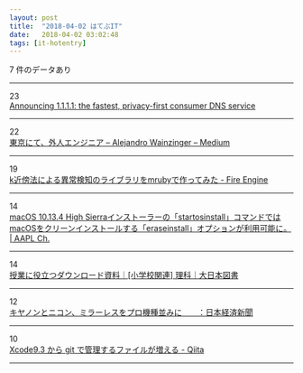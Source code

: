 ```yaml
---
layout: post
title:  "2018-04-02 はてぶIT"
date:   2018-04-02 03:02:48
tags: [it-hotentry]
---
```

7 件のデータあり

<hr><div class="row">
<div class="col-1"><span class="badge badge-pill badge-success h2">23</span></div>
<div class="col-11"><a href='https://blog.cloudflare.com/announcing-1111/' target='_blank'>Announcing 1.1.1.1: the fastest, privacy-first consumer DNS service</a></div>
</div>
<hr>
<div class="row">
<div class="col-1"><span class="badge badge-pill badge-success h2">22</span></div>
<div class="col-11"><a href='https://medium.com/@xevix/e498427b183e' target='_blank'>東京にて、外人エンジニア – Alejandro Wainzinger – Medium</a></div>
</div>
<hr>
<div class="row">
<div class="col-1"><span class="badge badge-pill badge-success h2">19</span></div>
<div class="col-11"><a href='http://www.hirotsuru.com/entry/2018/04/01/184806' target='_blank'>k近傍法による異常検知のライブラリをmrubyで作ってみた - Fire Engine</a></div>
</div>
<hr>
<div class="row">
<div class="col-1"><span class="badge badge-pill badge-success h2">14</span></div>
<div class="col-11"><a href='https://applech2.com/archives/20180401-startosinstall-eraseinstall-option-erase-all-volumes-and-install.html' target='_blank'>macOS 10.13.4 High Sierraインストーラーの「startosinstall」コマンドではmacOSをクリーンインストールする「eraseinstall」オプションが利用可能に。 | AAPL Ch.</a></div>
</div>
<hr>
<div class="row">
<div class="col-1"><span class="badge badge-pill badge-success h2">14</span></div>
<div class="col-11"><a href='https://www.dainippon-tosho.co.jp/j_school/rika/archive/download.html' target='_blank'>授業に役立つダウンロード資料｜[小学校関連] 理科｜大日本図書</a></div>
</div>
<hr>
<div class="row">
<div class="col-1"><span class="badge badge-pill badge-success h2">12</span></div>
<div class="col-11"><a href='https://www.nikkei.com/article/DGXMZO28850970R30C18A3EA4000/' target='_blank'>キヤノンとニコン、ミラーレスをプロ機種並みに　　：日本経済新聞</a></div>
</div>
<hr>
<div class="row">
<div class="col-1"><span class="badge badge-pill badge-success h2">10</span></div>
<div class="col-11"><a href='https://qiita.com/takecian/items/453ee0622dd6f5e7dc15' target='_blank'>Xcode9.3 から git で管理するファイルが増える - Qiita</a></div>
</div>
<hr>
